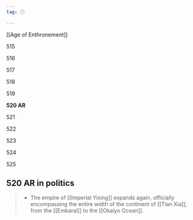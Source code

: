 ```yaml
---
tag: 🕛

---
```

[[Age of Enthronement]]


515

516

517

518

519

**520 AR**

521

522

523

524

525



## 520 AR in politics

>  - The empire of [[Imperial Yixing]] expands again, officially encompassing the entire width of the continent of [[Tian Xia]], from the [[Embaral]] to the [[Okaiyo Ocean]].






